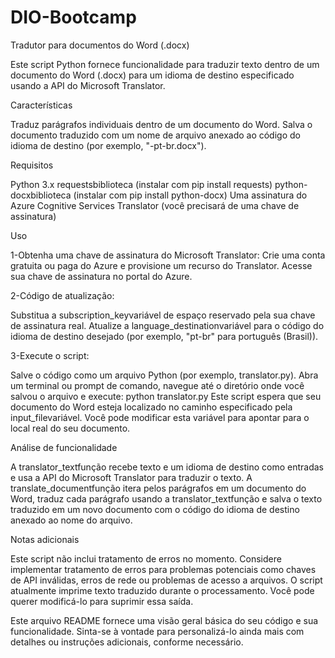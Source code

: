 # DIO-Bootcamp

Tradutor para documentos do Word (.docx)

Este script Python fornece funcionalidade para traduzir texto dentro de um documento do Word (.docx) para um idioma de destino especificado usando a API do Microsoft Translator.

Características

Traduz parágrafos individuais dentro de um documento do Word.
Salva o documento traduzido com um nome de arquivo anexado ao código do idioma de destino (por exemplo, "-pt-br.docx").

Requisitos

Python 3.x
requestsbiblioteca (instalar com pip install requests)
python-docxbiblioteca (instalar com pip install python-docx)
Uma assinatura do Azure Cognitive Services Translator (você precisará de uma chave de assinatura)

Uso

1-Obtenha uma chave de assinatura do Microsoft Translator:
Crie uma conta gratuita ou paga do Azure e provisione um recurso do Translator.
Acesse sua chave de assinatura no portal do Azure.

2-Código de atualização:

Substitua a subscription_keyvariável de espaço reservado pela sua chave de assinatura real.
Atualize a language_destinationvariável para o código do idioma de destino desejado (por exemplo, "pt-br" para português (Brasil)).

3-Execute o script:

Salve o código como um arquivo Python (por exemplo, translator.py).
Abra um terminal ou prompt de comando, navegue até o diretório onde você salvou o arquivo e execute:
python translator.py
Este script espera que seu documento do Word esteja localizado no caminho especificado pela input_filevariável. Você pode modificar esta variável para apontar para o local real do seu documento.

Análise de funcionalidade

A translator_textfunção recebe texto e um idioma de destino como entradas e usa a API do Microsoft Translator para traduzir o texto.
A translate_documentfunção itera pelos parágrafos em um documento do Word, traduz cada parágrafo usando a translator_textfunção e salva o texto traduzido em um novo documento com o código do idioma de destino anexado ao nome do arquivo.

Notas adicionais

Este script não inclui tratamento de erros no momento. Considere implementar tratamento de erros para problemas potenciais como chaves de API inválidas, erros de rede ou problemas de acesso a arquivos.
O script atualmente imprime texto traduzido durante o processamento. Você pode querer modificá-lo para suprimir essa saída.

Este arquivo README fornece uma visão geral básica do seu código e sua funcionalidade. Sinta-se à vontade para personalizá-lo ainda mais com detalhes ou instruções adicionais, conforme necessário.
